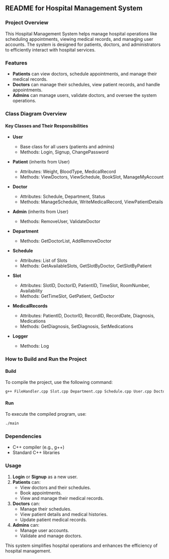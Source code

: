 ## README for Hospital Management System

### Project Overview

This Hospital Management System helps manage hospital operations like scheduling appointments, viewing medical records, and managing user accounts. The system is designed for patients, doctors, and administrators to efficiently interact with hospital services.

### Features

- **Patients** can view doctors, schedule appointments, and manage their medical records.
- **Doctors** can manage their schedules, view patient records, and handle appointments.
- **Admins** can manage users, validate doctors, and oversee the system operations.

### Class Diagram Overview

#### Key Classes and Their Responsibilities

- **User**
  - Base class for all users (patients and admins)
  - Methods: Login, Signup, ChangePassword

- **Patient** (inherits from User)
  - Attributes: Weight, BloodType, MedicalRecord
  - Methods: ViewDoctors, ViewSchedule, BookSlot, ManageMyAccount

- **Doctor**
  - Attributes: Schedule, Department, Status
  - Methods: ManageSchedule, WriteMedicalRecord, ViewPatientDetails

- **Admin** (inherits from User)
  - Methods: RemoveUser, ValidateDoctor

- **Department**
  - Methods: GetDoctorList, AddRemoveDoctor

- **Schedule**
  - Attributes: List of Slots
  - Methods: GetAvailableSlots, GetSlotByDoctor, GetSlotByPatient

- **Slot**
  - Attributes: SlotID, DoctorID, PatientID, TimeSlot, RoomNumber, Availability
  - Methods: GetTimeSlot, GetPatient, GetDoctor

- **MedicalRecords**
  - Attributes: PatientID, DoctorID, RecordID, RecordDate, Diagnosis, Medications
  - Methods: GetDiagnosis, SetDiagnosis, SetMedications

- **Logger**
  - Methods: Log

### How to Build and Run the Project

#### Build

To compile the project, use the following command:

```sh
g++ FileHandler.cpp Slot.cpp Department.cpp Schedule.cpp User.cpp Doctor.cpp MedicalRecord.cpp Patient.cpp ScreenOne.cpp DoctorScreen.cpp PatientScreen.cpp main.cpp -o main
```

#### Run

To execute the compiled program, use:

```sh
./main
```

### Dependencies

- C++ compiler (e.g., g++)
- Standard C++ libraries

### Usage

1. **Login** or **Signup** as a new user.
2. **Patients** can:
   - View doctors and their schedules.
   - Book appointments.
   - View and manage their medical records.
3. **Doctors** can:
   - Manage their schedules.
   - View patient details and medical histories.
   - Update patient medical records.
4. **Admins** can:
   - Manage user accounts.
   - Validate and manage doctors.

This system simplifies hospital operations and enhances the efficiency of hospital management.
